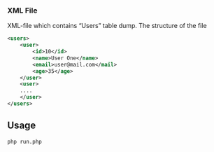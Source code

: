 ### XML File 

XML-file which contains “Users” table dump. The structure of the file
```xml
<users>
    <user>
        <id>10</id>
        <name>User One</name>
        <email>user@mail.com</mail>
        <age>35</age>
    </user>
    <user>
    ....
    </user>
</users>
```

Usage
-----

```
php run.php 
```

